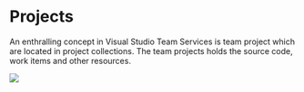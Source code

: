 # Projects

An enthralling concept in Visual Studio Team Services is team project which are located in project collections. The team projects holds the source code, work items and other resources.

![](https://www.visualstudio.com/en-us/docs/integrate/api/tfs/_img/projects-and-teams.png)

